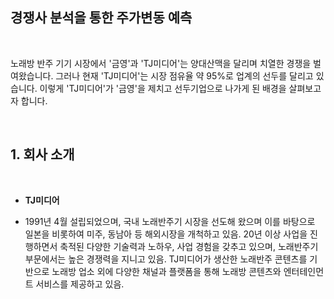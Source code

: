 ## 경쟁사 분석을 통한 주가변동 예측

<br/>

노래방 반주 기기 시장에서 '금영'과 'TJ미디어'는 양대산맥을 달리며 치열한 경쟁을 벌여왔습니다.
그러나 현재 'TJ미디어'는 시장 점유율 약 95%로 업계의 선두를 달리고 있습니다. 
이렇게 'TJ미디어'가 '금영'을 제치고 선두기업으로 나가게 된 배경을 살펴보고자 합니다.

<br/>

## 1. 회사 소개

<br/>

- **TJ미디어**

- 1991년 4월 설립되었으며, 국내 노래반주기 시장을 선도해 왔으며 이를 바탕으로 일본을 비롯하여 미주, 동남아 등 해외시장을 개척하고 있음.
20년 이상 사업을 진행하면서 축적된 다양한 기술력과 노하우, 사업 경험을 갖추고 있으며, 노래반주기 부문에서는 높은 경쟁력을 지니고 있음.
TJ미디어가 생산한 노래반주 콘텐츠를 기반으로 노래방 업소 외에 다양한 채널과 플랫폼을 통해 노래방 콘텐츠와 엔터테인먼트 서비스를 제공하고 있음.


